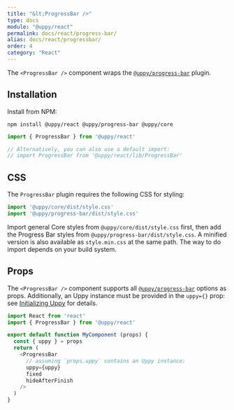 ```yaml
---
title: "&lt;ProgressBar />"
type: docs
module: "@uppy/react"
permalink: docs/react/progress-bar/
alias: docs/react/progressbar/
order: 4
category: "React"
---
```


The `<ProgressBar />` component wraps the [`@uppy/progress-bar`][] plugin.

## Installation

Install from NPM:

```shell
npm install @uppy/react @uppy/progress-bar @uppy/core
```

```js
import { ProgressBar } from '@uppy/react'

// Alternatively, you can also use a default import:
// import ProgressBar from '@uppy/react/lib/ProgressBar'
```

## CSS

The `ProgressBar` plugin requires the following CSS for styling:

```js
import '@uppy/core/dist/style.css'
import '@uppy/progress-bar/dist/style.css'
```

Import general Core styles from `@uppy/core/dist/style.css` first, then add the Progress Bar styles from `@uppy/progress-bar/dist/style.css`. A minified version is also available as `style.min.css` at the same path. The way to do import depends on your build system.

## Props

The `<ProgressBar />` component supports all [`@uppy/progress-bar`][] options as props. Additionally, an Uppy instance must be provided in the `uppy={}` prop: see [Initializing Uppy](/docs/react/initializing) for details.

```js
import React from 'react'
import { ProgressBar } from '@uppy/react'

export default function MyComponent (props) {
  const { uppy } = props
  return (
    <ProgressBar
      // assuming `props.uppy` contains an Uppy instance:
      uppy={uppy}
      fixed
      hideAfterFinish
    />
  )
}
```

[`@uppy/progress-bar`]: /docs/progress-bar/

